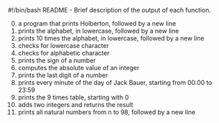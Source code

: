 #!/bin/bash
README - Brief description of the output of each function.

0. a program that prints Holberton, followed by a new line
1. prints the alphabet, in lowercase, followed by a new line
2. prints 10 times the alphabet, in lowercase, followed by a new line
3. checks for lowercase character
4. checks for alphabetic character
5. prints the sign of a number
6. computes the absolute value of an integer
7. prints the last digit of a number
8. prints every minute of the day of Jack Bauer, starting from 00:00 to 23:59
9. prints the 9 times table, starting with 0
10. adds two integers and returns the result
11. prints all natural numbers from n to 98, followed by a new line
